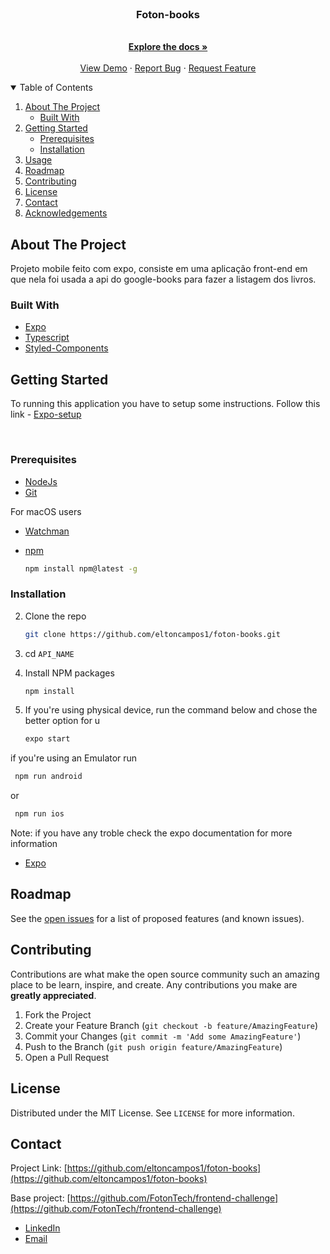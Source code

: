 <br />
<p align="center">

  <h3 align="center">Foton-books</h3>

  <p align="center">
    <br />
    <a href="https://github.com/eltoncampos1/foton-books"><strong>Explore the docs »</strong></a>
    <br />
    <br />
    <a href="https://github.com/eltoncampos1/foton-books">View Demo</a>
    ·
    <a href="hhttps://github.com/eltoncampos1/foton-books/issues">Report Bug</a>
    ·
    <a href="https://github.com/eltoncampos1/foton-books/pulls">Request Feature</a>
  </p>
</p>

<!-- TABLE OF CONTENTS -->
<details open="open">
  <summary>Table of Contents</summary>
  <ol>
    <li>
      <a href="#about-the-project">About The Project</a>
      <ul>
        <li><a href="#built-with">Built With</a></li>
      </ul>
    </li>
    <li>
      <a href="#getting-started">Getting Started</a>
      <ul>
        <li><a href="#prerequisites">Prerequisites</a></li>
        <li><a href="#installation">Installation</a></li>
      </ul>
    </li>
    <li><a href="#usage">Usage</a></li>
    <li><a href="#roadmap">Roadmap</a></li>
    <li><a href="#contributing">Contributing</a></li>
    <li><a href="#license">License</a></li>
    <li><a href="#contact">Contact</a></li>
    <li><a href="#acknowledgements">Acknowledgements</a></li>
  </ol>
</details>

<!-- ABOUT THE PROJECT -->

## About The Project


Projeto mobile feito com expo, consiste em uma aplicação front-end em que nela foi usada a api do google-books para fazer a listagem dos livros.


### Built With



- [Expo](https://expo.io)
- [Typescript](https://www.typescriptlang.org)
- [Styled-Components](https://styled-components.com)

<!-- GETTING STARTED -->

## Getting Started

To running this application you have to setup some instructions.
Follow this link - [Expo-setup](https://docs.expo.io/get-started/installation/)

<br>

### Prerequisites


- [NodeJs](https://nodejs.org/en/)
- [Git](https://git-scm.com)

For macOS users 
- [Watchman](https://facebook.github.io/watchman/docs/install#buildinstall)


- [npm](https://www.npmjs.com)

  ```sh
  npm install npm@latest -g
  ```

### Installation

2. Clone the repo
   ```sh
   git clone https://github.com/eltoncampos1/foton-books.git
   ```

3. cd ```API_NAME```

4. Install NPM packages
   ```sh
   npm install
   ```

4. If you're using physical device, run the command below and chose the better option for u
   ```sh
   expo start
   ```
if you're using an Emulator run
```sh
 npm run android
```
or
```sh
 npm run ios
```


Note: if you have any troble check the expo documentation for more information

- [Expo](https://expo.io)


 




## Roadmap

See the [open issues](https://github.com/eltoncampos1/foton-books/issues) for a list of proposed features (and known issues).

<!-- CONTRIBUTING -->

## Contributing

Contributions are what make the open source community such an amazing place to be learn, inspire, and create. Any contributions you make are **greatly appreciated**.

1. Fork the Project
2. Create your Feature Branch (`git checkout -b feature/AmazingFeature`)
3. Commit your Changes (`git commit -m 'Add some AmazingFeature'`)
4. Push to the Branch (`git push origin feature/AmazingFeature`)
5. Open a Pull Request

<!-- LICENSE -->

## License

Distributed under the MIT License. See `LICENSE` for more information.

<!-- CONTACT -->

## Contact


Project Link: [https://github.com/eltoncampos1/foton-books](https://github.com/eltoncampos1/foton-books)

Base project: [https://github.com/FotonTech/frontend-challenge](https://github.com/FotonTech/frontend-challenge)

- [LinkedIn](https://www.linkedin.com/in/elton-campos-074015164/)
- [Email](mailto:eltoncampos36@gmail.com)
